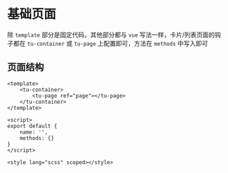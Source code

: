 # 基础页面
除 `template` 部分是固定代码，其他部分都与 `vue` 写法一样，卡片/列表页面的钩子都在 `tu-container` 或 `tu-page` 上配置即可，方法在 `methods` 中写入即可

## 页面结构
```vue
<template>
	<tu-container>
		<tu-page ref="page"></tu-page>
	</tu-container>
</template>

<script>
export default {
    name: '',
    methods: {}
}
</script>

<style lang="scss" scoped></style>
```
